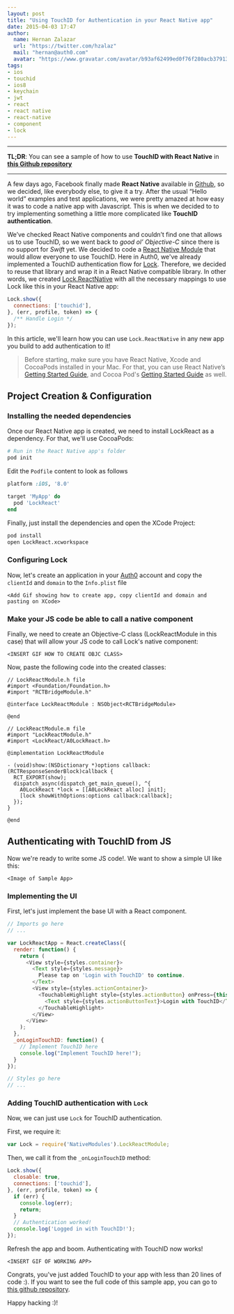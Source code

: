 ```yaml
---
layout: post
title: "Using TouchID for Authentication in your React Native app"
date: 2015-04-03 17:47
author:
  name: Hernan Zalazar
  url: "https://twitter.com/hzalaz"
  mail: "hernan@auth0.com"
  avatar: "https://www.gravatar.com/avatar/b93af62499ed0f76f280acb37913f15d.png?size=200"
tags:
- ios
- touchid
- ios8
- keychain
- jwt
- react
- react native
- react-native
- component
- lock
---
```

---

**TL;DR**: You can see a sample of how to use **TouchID with React Native** in **[this Github repository](https://github.com/auth0/Lock.ReactNative/tree/master/Example)**

---

A few days ago, Facebook finally made **React Native** available in [Github](https://github.com/facebook/react-native), so we decided, like everybody else, to give it a try.
After the usual “Hello world” examples and test applications, we were pretty amazed at how easy it was to code a native app with Javascript.
This is when we decided to to try implementing something a little more complicated like **TouchID authentication**.

We’ve checked React Native components and couldn’t find one that allows us to use TouchID, so we went back to _good ol’ Objective-C_ since there is no support for _Swift_ yet. We decided to code a [React Native Module](http://facebook.github.io/react-native/docs/nativemodulesios.html#content) that would allow everyone to use TouchID.
Here in Auth0, we've already implemented a TouchID authentication flow for [Lock](https://github.com/auth0/Lock.iOS-OSX#touchid). Therefore, we decided to reuse that library and wrap it in a React Native compatible library. In other words, we created [Lock.ReactNative](https://github.com/auth0/Lock.ReactNative) with all the necessary mappings to use Lock like this in your React Native app:

```js
Lock.show({
  connections: ['touchid'],
}, (err, profile, token) => {
  /** Handle Login */
});
```

In this article, we'll learn how you can use `Lock.ReactNative` in any new app you build to add authentication to it!

<!-- more -->


> Before starting, make sure you have React Native, Xcode and CocoaPods installed in your Mac. For that, you can use React Native’s [Getting Started Guide](http://facebook.github.io/react-native/docs/getting-started.html#content), and Cocoa Pod's [Getting Started Guide](http://guides.cocoapods.org/using/getting-started.html) as well.

## Project Creation & Configuration
### Installing the needed dependencies
Once our React Native app is created, we need to install LockReact as a dependency. For that, we'll use CocoaPods:

```bash
# Run in the React Native app's folder
pod init
```
Edit the `Podfile` content to look as follows

```ruby
platform :iOS, '8.0'

target 'MyApp' do
  pod 'LockReact'
end
```
Finally, just install the dependencies and open the XCode Project:

```bash
pod install
open LockReact.xcworkspace
```

### Configuring Lock

Now, let's create an application in your [Auth0](https://manage.auth0.com/) account and copy the `clientId` and `domain` to the `Info.plist` file

`<Add Gif showing how to create app, copy clientId and domain and pasting on XCode>`

### Make your JS code be able to call a native component

Finally, we need to create an Objective-C class (LockReactModule in this case) that will allow your JS code to call Lock's native component:

`<INSERT GIF HOW TO CREATE OBJC CLASS>`

Now, paste the following code into the created classes:

```objc
// LockReactModule.h file
#import <Foundation/Foundation.h>
#import "RCTBridgeModule.h"

@interface LockReactModule : NSObject<RCTBridgeModule>

@end
```

```objc
// LockReactModule.m file
#import "LockReactModule.h"
#import <LockReact/A0LockReact.h>

@implementation LockReactModule

- (void)show:(NSDictionary *)options callback:(RCTResponseSenderBlock)callback {
  RCT_EXPORT(show);
  dispatch_async(dispatch_get_main_queue(), ^{
    A0LockReact *lock = [[A0LockReact alloc] init];
    [lock showWithOptions:options callback:callback];
  });
}

@end
```

## Authenticating with TouchID from JS

Now we're ready to write some JS code!. We want to show a simple UI like this:

`<Image of Sample App>`

### Implementing the UI

First, let's just implement the base UI with a React component.

```js
// Imports go here
// ...

var LockReactApp = React.createClass({
  render: function() {
    return (
      <View style={styles.container}>
        <Text style={styles.message}>
          Please tap on 'Login with TouchID' to continue.
        </Text>
        <View style={styles.actionContainer}>
          <TouchableHighlight style={styles.actionButton} onPress={this._onLoginTouchID}>
            <Text style={styles.actionButtonText}>Login with TouchID</Text>
          </TouchableHighlight>
        </View>
      </View>
    );
  },
  _onLoginTouchID: function() {
    // Implement TouchID here
    console.log("Implement TouchID here!");
  }
});

// Styles go here
// ...
```

### Adding TouchID authentication with `Lock`
Now, we can just use `Lock` for TouchID authentication.

First, we require it:

```js
var Lock = require('NativeModules').LockReactModule;
```

Then, we call it from the `_onLoginTouchID` method:

```js
Lock.show({
  closable: true,
  connections: ['touchid'],
}, (err, profile, token) => {
  if (err) {
    console.log(err);
    return;
  }
  // Authentication worked!
  console.log('Logged in with TouchID!');
});
```

Refresh the app and boom. Authenticating with TouchID now works!

`<INSERT GIF OF WORKING APP>`

Congrats, you've just added TouchID to your app with less than 20 lines of code :). If you want to see the full code of this sample app, you can go to [this github repository](https://github.com/auth0/Lock.ReactNative/tree/master/Example).

Happy hacking :)!
